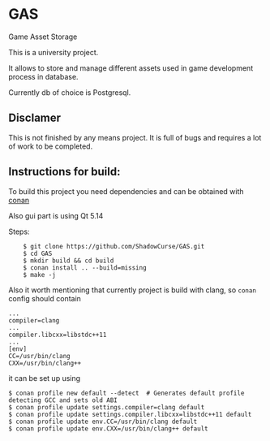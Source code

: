 # GAS
Game Asset Storage

This is a university project.

It allows to store and manage different assets used in game development process in database.

Currently db of choice is Postgresql.

## Disclamer

This is not finished by any means project. It is full of bugs and requires a lot of work to be completed.

## Instructions for build:
To build this project you need dependencies and can be obtained with
[conan](https://docs.conan.io/en/latest/installation.html)

Also gui part is using Qt 5.14

Steps:
~~~~
    $ git clone https://github.com/ShadowCurse/GAS.git
    $ cd GAS
    $ mkdir build && cd build
    $ conan install .. --build=missing
    $ make -j
~~~~

Also it worth mentioning that currently project is build with clang, so `conan` config should contain 
~~~~
...
compiler=clang
...
compiler.libcxx=libstdc++11
...
[env]
CC=/usr/bin/clang
CXX=/usr/bin/clang++
~~~~
it can be set up using 
~~~~
$ conan profile new default --detect  # Generates default profile detecting GCC and sets old ABI
$ conan profile update settings.compiler=clang default
$ conan profile update settings.compiler.libcxx=libstdc++11 default
$ conan profile update env.CC=/usr/bin/clang default
$ conan profile update env.CXX=/usr/bin/clang++ default
~~~~

